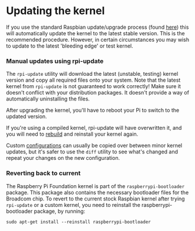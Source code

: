 # Updating the kernel

If you use the standard Raspbian update/upgrade process (found [here](../../raspbian/updating.md)) this will automatically update the kernel to the latest stable version. This is the recommended procedure. However, in certain circumstances you may wish to update to the latest 'bleeding edge' or test kernel.

### Manual updates using rpi-update

The `rpi-update` utility will download the latest (unstable, testing) kernel version and copy all required files onto your system. Note that the latest kernel from `rpi-update` is not guaranteed to work correctly! Make sure it doesn't conflict with your distribution packages. It doesn't provide a way of automatically uninstalling the files.

After upgrading the kernel, you'll have to reboot your Pi to switch to the updated version.

If you're using a compiled kernel, rpi-update will have overwritten it, and you will need to [rebuild](building.md) and reinstall your kernel again.

Custom [configurations](configuring.md) can usually be copied over between minor kernel updates, but it's safer to use the `diff` utility to see what's changed and repeat your changes on the new configuration.

### Reverting back to current

The Raspberry Pi Foundation kernel is part of the `raspberrypi-bootloader` package. This package also contains the necessary bootloader files for the Broadcom chip. To revert to the current stock Raspbian kernel after trying `rpi-update` or a custom kernel, you need to reinstall the raspberrypi-bootloader package, by running:
```
sudo apt-get install --reinstall raspberrypi-bootloader
```
